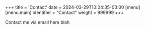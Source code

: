 +++
title = 'Contact'
date = 2024-03-29T10:04:35-03:00
[menu]
  [menu.main]
    identifier = "Contact"
    weight = 999999
+++

Contact me via email here blah
